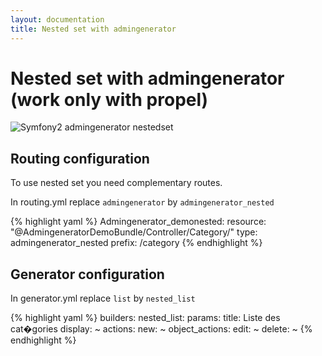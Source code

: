```yaml
---
layout: documentation
title: Nested set with admingenerator
---
```


# Nested set with admingenerator (work only with propel)

<img src="http://symfony2admingenerator.org/images/nestedset.png" alt="Symfony2 admingenerator nestedset" />

## Routing configuration

To use nested set you need complementary routes. 

In routing.yml replace `admingenerator` by `admingenerator_nested`

{% highlight yaml %}
Admingenerator_demonested:
    resource: "@AdmingeneratorDemoBundle/Controller/Category/"
    type:     admingenerator_nested
    prefix:   /category
{% endhighlight %}

## Generator configuration

In generator.yml replace `list` by `nested_list`

{% highlight yaml %}
builders:
  nested_list:
    params:
      title: Liste des cat�gories
      display: ~
      actions:
        new: ~
      object_actions:
        edit: ~
        delete: ~
{% endhighlight %}
